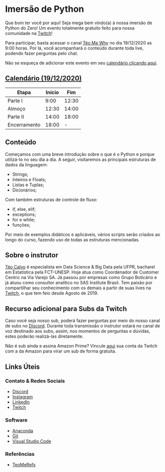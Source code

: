 # Imersão de Python

Que bom ter você por aqui! Seja mega bem vindo(a) à nossa imersão de Python do Zero! Um evento totalmente gratuito feito para nossa comunidade na [Twitch](https://www.twitch.tv/teomewhy/)!

Para participar, basta acessar o canal [Téo Me Why](https://www.twitch.tv/teomewhy/) no dia 19/12/2020 as 9:00 horas. Por lá, você acompanhará o  conteúdo durante toda live, podendo fazer perguntas pelo chat.

Não se esqueça de adicionar este evento em seu [calendário clicando aqui](https://calendar.google.com/event?action=TEMPLATE&tmeid=MjdoNWwxcnZkMjhrZTBuZW5kNTZmNTdodTcgZ2hwamE0ZTJpYjhvZmdpZDk5OTVlZDExcmNAZw&tmsrc=ghpja4e2ib8ofgid9995ed11rc%40group.calendar.google.com).

## [Calendário (19/12/2020)](https://calendar.google.com/event?action=TEMPLATE&tmeid=MjdoNWwxcnZkMjhrZTBuZW5kNTZmNTdodTcgZ2hwamE0ZTJpYjhvZmdpZDk5OTVlZDExcmNAZw&tmsrc=ghpja4e2ib8ofgid9995ed11rc%40group.calendar.google.com)

|Etapa|Início|Fim|
|---|---|---|
|Parte I|9:00|12:30|
|Almoço|12:30|14:00|
|Parte II|14:00|18:00|
|Encerramento|18:00| - |

## Conteúdo

Começamos com uma breve introdução sobre o que é o Python e porque utilizá-lo no seu dia a dia. A seguir, visitaremos as principais estruturas de dados da linguagem:
* Strings;
* Inteiros e Floats;
* Listas e Tuplas;
* Dicionários;

Com também estruturas de controle de fluxo:
* if, else, elif;
* exceptions;
* for e while;
* funções;

Por meio de exemplos didáticos e aplicáveis, vários scripts serão criados ao longo do curso, fazendo uso de todas as estruturas mencionadas.

## Sobre o instrutor

[Téo Calvo](https://www.linkedin.com/in/teocalvo/) é especialista em Data Science & Big Data pela UFPR, bacharel em Estatística pela FCT-UNESP. Hoje atua como Coordenador de Customer Centric na Via Varejo SA. Já passou por empresas como Grupo Boticário e já atuou como consultor analítico no SAS Institute Brasil. Tem paixão por compartilhar seu conhecimento com os demais a partir de suas lives na [Twitch](https://www.twitch.tv/teomewhy/), o que tem feio desde Agosto de 2019.

## Recurso adicional para Subs da Twitch

Caso você seja nosso sub, poderá fazer perguntas por meio do nosso canal de subs no [Discord](https://discord.gg/YUXQzBYQ). Durante toda transmissão o instrutor estará no canal de voz destinado aos subs, assim, nos momentos de perguntas e dúvidas, estes poderão realizá-las diretamente.

Não é sub ainda e assina Amazon Prime? Vincule [aqui](https://twitch.amazon.com/tp) sua conta da Twitch com a da Amazon para virar um sub de forma gratuita.

## Links Úteis

### Contato & Redes Sociais

* [Discord](https://discord.gg/YUXQzBYQ)
* [Instagram](https://www.instagram.com/teo.calvo/)
* [LinkedIn](https://www.linkedin.com/in/teocalvo/)
* [Twitch](https://www.twitch.tv/teomewhy/)

### Software

* [Anaconda](https://www.anaconda.com/products/individual)
* [Git](https://git-scm.com/)
* [Visual Studio Code](https://code.visualstudio.com/)

### Referências

* [TeoMeRefs](https://github.com/TeoCalvo/teomerefs)
